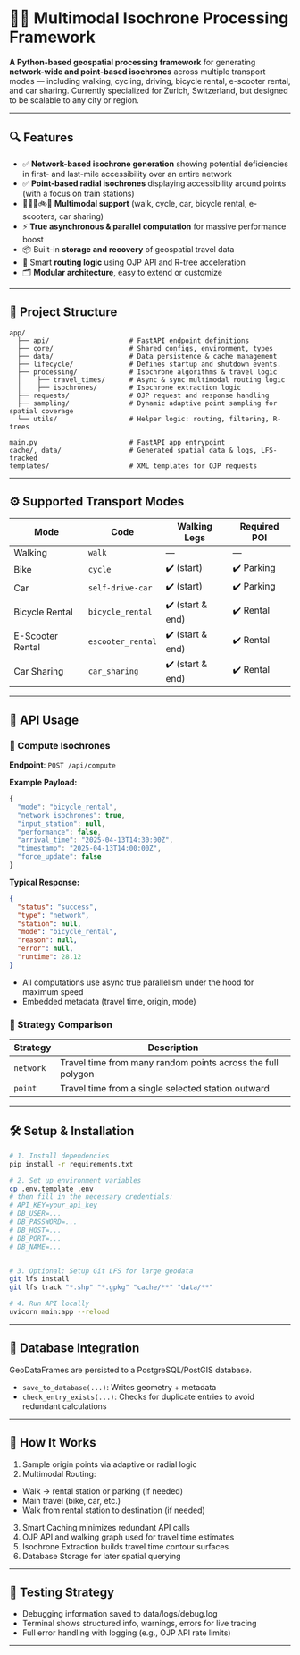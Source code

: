 # 🚶‍♂️ Multimodal Isochrone Processing Framework

**A Python-based geospatial processing framework** for generating **network-wide and point-based isochrones** across multiple transport modes — including walking, cycling, driving, bicycle rental, e-scooter rental, and car sharing. Currently specialized for Zurich, Switzerland, but designed to be scalable to any city or region.

---

## 🔍 Features

- ✅ **Network-based isochrone generation** showing potential deficiencies in first- and last-mile accessibility over an entire network 
- ✅ **Point-based radial isochrones** displaying accessibility around points (with a focus on train stations)
- 🚶‍♂️🛴🚲🚗 **Multimodal support** (walk, cycle, car, bicycle rental, e-scooters, car sharing)  
- ⚡ **True asynchronous & parallel computation** for massive performance boost
- 📦 Built-in **storage and recovery** of geospatial travel data  
- 🧠 Smart **routing logic** using OJP API and R-tree acceleration  
- 🗂 **Modular architecture**, easy to extend or customize 

---

## 📁 Project Structure

```
app/
  ├── api/                    # FastAPI endpoint definitions
  ├── core/                   # Shared configs, environment, types
  ├── data/                   # Data persistence & cache management
  ├── lifecycle/              # Defines startup and shutdown events.  
  ├── processing/             # Isochrone algorithms & travel logic
  │    ├── travel_times/      # Async & sync multimodal routing logic
  │    ├── isochrones/        # Isochrone extraction logic
  ├── requests/               # OJP request and response handling
  ├── sampling/               # Dynamic adaptive point sampling for spatial coverage
  └── utils/                  # Helper logic: routing, filtering, R-trees

main.py                       # FastAPI app entrypoint
cache/, data/                 # Generated spatial data & logs, LFS-tracked
templates/                    # XML templates for OJP requests
```

---

## ⚙️ Supported Transport Modes

| Mode             | Code             | Walking Legs     | Required POI  |
|------------------|------------------|------------------|-------------- |
| Walking          | `walk`           | —                | —             |
| Bike             | `cycle`          | ✔️ (start)       | ✔️ Parking   |
| Car              | `self-drive-car` | ✔️ (start)       | ✔️ Parking   |
| Bicycle Rental   | `bicycle_rental` | ✔️ (start & end) | ✔️ Rental    |
| E-Scooter Rental | `escooter_rental`| ✔️ (start & end) | ✔️ Rental    |
| Car Sharing      | `car_sharing`    | ✔️ (start & end) | ✔️ Rental    |

---

## 🚀 API Usage

### 🔄 Compute Isochrones

**Endpoint**: `POST /api/compute`

**Example Payload:**

```javascript
{
  "mode": "bicycle_rental",
  "network_isochrones": true,
  "input_station": null,
  "performance": false,
  "arrival_time": "2025-04-13T14:30:00Z",
  "timestamp": "2025-04-13T14:00:00Z",
  "force_update": false
}
```

**Typical Response:**
```json
{
  "status": "success",
  "type": "network",
  "station": null,
  "mode": "bicycle_rental",
  "reason": null,
  "error": null,
  "runtime": 28.12
}
```

-  All computations use async true parallelism under the hood for maximum speed
- Embedded metadata (travel time, origin, mode)

### 📍 Strategy Comparison

| Strategy  | Description |
|-----------|-------------|
| `network` | Travel time from many random points across the full polygon |
| `point`   | Travel time from a single selected station outward |

---

## 🛠 Setup & Installation

```bash
# 1. Install dependencies
pip install -r requirements.txt

# 2. Set up environment variables
cp .env.template .env
# then fill in the necessary credentials:
# API_KEY=your_api_key
# DB_USER=...
# DB_PASSWORD=...
# DB_HOST=...
# DB_PORT=...
# DB_NAME=...


# 3. Optional: Setup Git LFS for large geodata
git lfs install
git lfs track "*.shp" "*.gpkg" "cache/**" "data/**"

# 4. Run API locally
uvicorn main:app --reload
```

---

## 💾 Database Integration

GeoDataFrames are persisted to a PostgreSQL/PostGIS database.

- `save_to_database(...)`: Writes geometry + metadata
- `check_entry_exists(...)`: Checks for duplicate entries to avoid redundant calculations

---

## 🧠 How It Works

1. Sample origin points via adaptive or radial logic  
2. Multimodal Routing:
  - Walk → rental station or parking (if needed)
  - Main travel (bike, car, etc.)
  - Walk from rental station to destination (if needed) 
3. Smart Caching minimizes redundant API calls
4. OJP API and walking graph used for travel time estimates  
5. Isochrone Extraction builds travel time contour surfaces
6. Database Storage for later spatial querying

---

## 🧪 Testing Strategy

- Debugging information saved to data/logs/debug.log
- Terminal shows structured info, warnings, errors for live tracing
- Full error handling with logging (e.g., OJP API rate limits)

---

